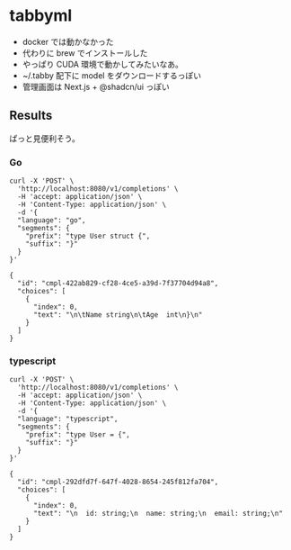 # tabbyml

- docker では動かなかった
- 代わりに brew でインストールした
- やっぱり CUDA 環境で動かしてみたいなあ。
- ~/.tabby 配下に model をダウンロードするっぽい
- 管理画面は Next.js + @shadcn/ui っぽい

## Results
ぱっと見便利そう。

### Go
```
curl -X 'POST' \
  'http://localhost:8080/v1/completions' \
  -H 'accept: application/json' \
  -H 'Content-Type: application/json' \
  -d '{
  "language": "go",
  "segments": {
    "prefix": "type User struct {",
    "suffix": "}"
  }
}'

{
  "id": "cmpl-422ab829-cf28-4ce5-a39d-7f37704d94a8",
  "choices": [
    {
      "index": 0,
      "text": "\n\tName string\n\tAge  int\n}\n"
    }
  ]
}
```

### typescript
```
curl -X 'POST' \
  'http://localhost:8080/v1/completions' \
  -H 'accept: application/json' \
  -H 'Content-Type: application/json' \
  -d '{
  "language": "typescript",
  "segments": {
    "prefix": "type User = {",
    "suffix": "}"
  }
}'

{
  "id": "cmpl-292dfd7f-647f-4028-8654-245f812fa704",
  "choices": [
    {
      "index": 0,
      "text": "\n  id: string;\n  name: string;\n  email: string;\n"
    }
  ]
}
```